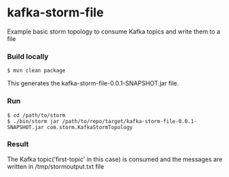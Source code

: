 # kafka-storm-file
Example basic storm topology to consume Kafka topics and write them to a file

### Build locally
    $ mvn clean package
This generates the kafka-storm-file-0.0.1-SNAPSHOT.jar file.

### Run
    $ cd /path/to/storm
    $ ./bin/storm jar /path/to/repo/target/kafka-storm-file-0.0.1-SNAPSHOT.jar com.storm.KafkaStormTopology

### Result
The Kafka topic('first-topic' in this case) is consumed and the messages are written in /tmp/stormoutput.txt file
